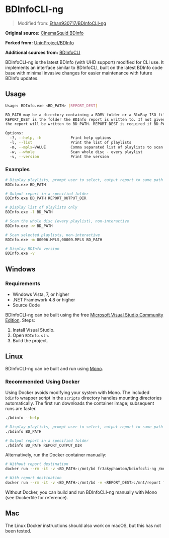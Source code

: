 # BDInfoCLI-ng

> Modified from: [Ethan930717/BDInfoCLI-ng](https://github.com/Ethan930717/BDInfoCLI-ng/tree/kimoji-bdinfo)

**Original source:** [CinemaSquid BDInfo](https://www.videohelp.com/software/BDInfo)

**Forked from:** [UniqProject/BDInfo](https://github.com/UniqProject/BDInfo)

**Additional sources from:** [BDInfoCLI](https://github.com/Tripplesixty/BDInfoCLI)

BDInfoCLI-ng is the latest BDInfo (with UHD support) modified for CLI use. It implements an interface similar to BDInfoCLI, built on the latest BDInfo code base with minimal invasive changes for easier maintenance with future BDInfo updates.

## Usage

```bash
Usage: BDInfo.exe <BD_PATH> [REPORT_DEST]

BD_PATH may be a directory containing a BDMV folder or a BluRay ISO file.
REPORT_DEST is the folder the BDInfo report is written to. If not given, 
the report will be written to BD_PATH. REPORT_DEST is required if BD_PATH is an ISO file.

Options:
  -?, --help, -h             Print help options
  -l, --list                 Print the list of playlists
  -m, --mpls=VALUE           Comma separated list of playlists to scan
  -w, --whole                Scan whole disc - every playlist
  -v, --version              Print the version
```

### Examples

```bash
# Display playlists, prompt user to select, output report to same path
BDInfo.exe BD_PATH

# Output report in a specified folder
BDInfo.exe BD_PATH REPORT_OUTPUT_DIR

# Display list of playlists only
BDInfo.exe -l BD_PATH

# Scan the whole disc (every playlist), non-interactive
BDInfo.exe -w BD_PATH

# Scan selected playlists, non-interactive
BDInfo.exe -m 00006.MPLS,00009.MPLS BD_PATH

# Display BDInfo version
BDInfo.exe -v
```

## Windows

### Requirements

* Windows Vista, 7, or higher
* .NET Framework 4.8 or higher
* Source Code

BDInfoCLI-ng can be built using the free [Microsoft Visual Studio Community Edition](https://visualstudio.microsoft.com/vs/community/).
Steps:

1. Install Visual Studio.
2. Open `BDInfo.sln`.
3. Build the project.

## Linux

BDInfoCLI-ng can be built and run using [Mono](https://www.mono-project.com/).

### Recommended: Using Docker

Using Docker avoids modifying your system with Mono. The included `bdinfo` wrapper script in the `scripts` directory handles mounting directories automatically. The first run downloads the container image; subsequent runs are faster.

```bash
./bdinfo --help

# Display playlists, prompt user to select, output report to same path
./bdinfo BD_PATH

# Output report in a specified folder
./bdinfo BD_PATH REPORT_OUTPUT_DIR
```

Alternatively, run the Docker container manually:

```bash
# Without report destination
docker run --rm -it -v <BD_PATH>:/mnt/bd fr3akyphantom/bdinfocli-ng /mnt/bd

# With report destination
docker run --rm -it -v <BD_PATH>:/mnt/bd -v <REPORT_DEST>:/mnt/report fr3akyphantom/bdinfocli-ng /mnt/bd /mnt/report
```

Without Docker, you can build and run BDInfoCLI-ng manually with Mono (see Dockerfile for reference).

## Mac

The Linux Docker instructions should also work on macOS, but this has not been tested.

